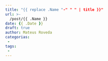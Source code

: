 ```yaml
---
title: "{{ replace .Name "-" " " | title }}"
url: >-
  /post/{{ .Name }}
date: {{ .Date }}
draft: true
author: Mateus Roveda
categorias:
 - 
tags:
 -
---
```


